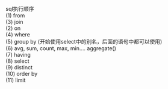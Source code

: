 sql执行顺序      
(1) from      
(3) join      
(2) on      
(4) where      
(5) group by (开始使用select中的别名，后面的语句中都可以使用)     
(6) avg, sum, count, max, min.... aggregate()     
(7) having      
(8) select      
(9) distinct      
(10) order by     
(11) limit 
